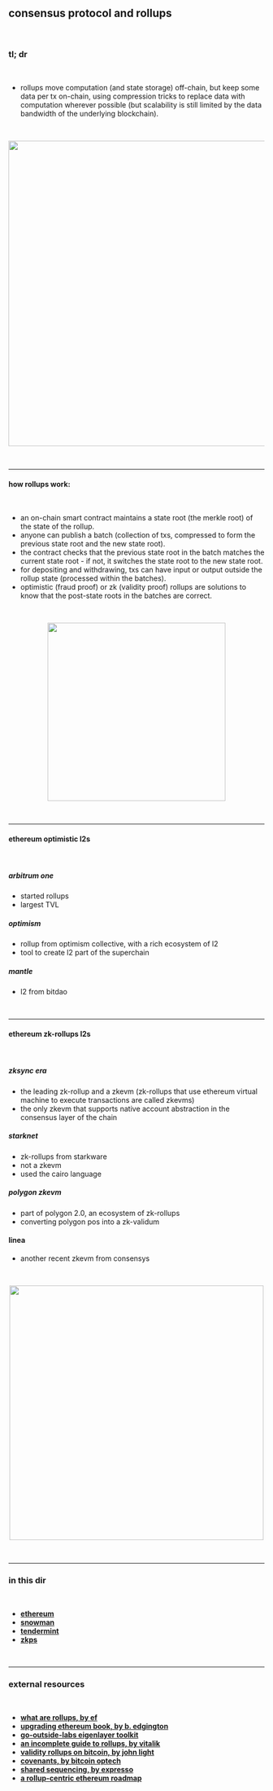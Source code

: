 ## consensus protocol and rollups

<br>

### tl; dr

<br>


* rollups move computation (and state storage) off-chain, but keep some data per tx on-chain, using compression tricks to replace data with computation wherever possible (but scalability is still limited by the data bandwidth of the underlying blockchain).

<br>

<p align="center">
<img width="600" src="https://user-images.githubusercontent.com/1130416/234379326-901ed83c-4bc5-4c97-bad8-3b9d96dfb1b7.png">
</p>



<br>

---

#### how rollups work:

<br>

- an on-chain smart contract maintains a state root (the merkle root) of the state of the rollup.
- anyone can publish a batch (collection of txs, compressed to form the previous state root and the new state root).
- the contract checks that the previous state root in the batch matches the current state root - if not, it switches the state root to the new state root.
- for depositing and withdrawing, txs can have input or output outside the rollup state (processed within the batches).
- optimistic (fraud proof) or zk (validity proof) rollups are solutions to know that the post-state roots in the batches are correct.


<br>

<p align="center">
<img width="350" src="https://user-images.githubusercontent.com/1130416/234935489-f65f98a0-a6ac-4b86-b40d-e4aac97733b7.png">
</p>




<br>

---

#### ethereum optimistic l2s

<br>

##### arbitrum one
- started rollups
- largest TVL

##### optimism
- rollup from optimism collective, with a rich ecosystem of l2
- tool to create l2 part of the superchain

##### mantle
- l2 from bitdao

<br>

---

#### ethereum zk-rollups l2s

<br>

##### zksync era
- the leading zk-rollup and a zkevm (zk-rollups that use ethereum virtual machine to execute transactions are called zkevms)
- the only zkevm that supports native account abstraction in the consensus layer of the chain

##### starknet
- zk-rollups from starkware
- not a zkevm
- used the cairo language

##### polygon zkevm
- part of polygon 2.0, an ecosystem of zk-rollups
- converting polygon pos into a zk-validum

#### linea
- another recent zkevm from consensys


<br>



<p align="center">
<img width="500" src="https://user-images.githubusercontent.com/1130416/234379163-f55493b4-7ad5-4d0d-9021-0f722cbe34a6.png">
</p>

<br>

---

### in this dir

<br>

* **[ethereum](ethereum)**
* **[snowman](snowman)**
* **[tendermint](tendermint)**
* **[zkps](https://github.com/go-outside-labs/decentralized-protocols-research/tree/main/cryptography/zkps)**


<br>


---

### external resources

<br>

* **[what are rollups, by ef](https://ethereum.org/en/developers/docs/scaling/zk-rollups/)**
* **[upgrading ethereum book, by b. edgington](https://eth2book.info/bellatrix/)**
* **[go-outside-labs eigenlayer toolkit](https://github.com/go-outside-labs/eigenlayer-toolkit)**
* **[an incomplete guide to rollups, by vitalik](https://vitalik.ca/general/2021/01/05/rollup.html)**
* **[validity rollups on bitcoin, by john light](https://bitcoinrollups.org/)**
* **[covenants, by bitcoin optech](https://bitcoinops.org/en/topics/covenants/)**
* **[shared sequencing, by expresso](https://hackmd.io/@EspressoSystems/SharedSequencing)**
* **[a rollup-centric ethereum roadmap](https://ethereum-magicians.org/t/a-rollup-centric-ethereum-roadmap/4698)**
